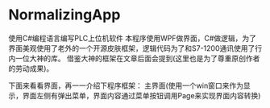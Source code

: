 # NormalizingApp

使用C#编程语言编写PLC上位机软件
    本程序使用WPF做界面，C#做逻辑，为了界面美观使用了老外的一个开源皮肤框架，逻辑代码为了和S7-1200通讯使用了行内一位大神的库。
    借鉴大神的框架在文章后面会提到(这里也是为了尊重原创作者的劳动成果)。

下面来看看界面，再一一介绍下程序框架：
主界面(使用一个win窗口来作为显示，界面左侧有弹出菜单，界面内容通过菜单按钮调用Page来实现界面内容转换)

